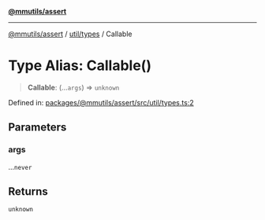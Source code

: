 [**@mmutils/assert**](../../../README.md)

***

[@mmutils/assert](../../../modules.md) / [util/types](../README.md) / Callable

# Type Alias: Callable()

> **Callable**: (...`args`) => `unknown`

Defined in: [packages/@mmutils/assert/src/util/types.ts:2](https://github.com/mastermind-0xff/-mm-monorepo/blob/3e4b2477717eab2e4a04b9b069db2113414b3f32/packages/@mmutils/assert/src/util/types.ts#L2)

## Parameters

### args

...`never`

## Returns

`unknown`
